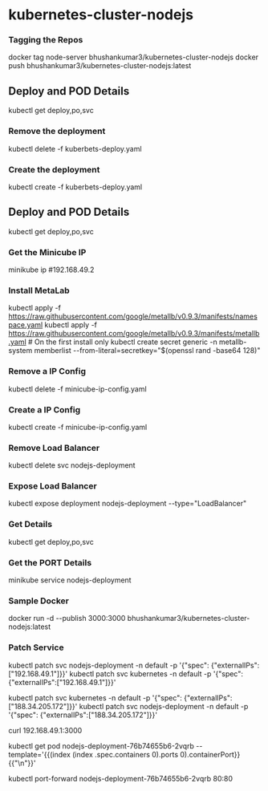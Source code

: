 # kubernetes-cluster-nodejs

### Tagging the Repos
docker tag node-server bhushankumar3/kubernetes-cluster-nodejs
docker push bhushankumar3/kubernetes-cluster-nodejs:latest

## Deploy and POD Details
kubectl get deploy,po,svc

### Remove the deployment
kubectl delete -f kuberbets-deploy.yaml

### Create the deployment
kubectl create -f kuberbets-deploy.yaml

## Deploy and POD Details
kubectl get deploy,po,svc

### Get the Minicube IP
minikube ip
#192.168.49.2

### Install MetaLab
kubectl apply -f https://raw.githubusercontent.com/google/metallb/v0.9.3/manifests/namespace.yaml
kubectl apply -f https://raw.githubusercontent.com/google/metallb/v0.9.3/manifests/metallb.yaml # On the first install only
kubectl create secret generic -n metallb-system memberlist --from-literal=secretkey="$(openssl rand -base64 128)"

### Remove a IP Config 
kubectl delete -f minicube-ip-config.yaml

### Create a IP Config 
kubectl create -f minicube-ip-config.yaml

### Remove Load Balancer
kubectl delete svc nodejs-deployment

### Expose Load Balancer
kubectl expose deployment nodejs-deployment --type="LoadBalancer"

### Get Details
kubectl get deploy,po,svc

### Get the PORT Details
minikube service nodejs-deployment

### Sample Docker
docker run -d --publish 3000:3000 bhushankumar3/kubernetes-cluster-nodejs:latest

### Patch Service
kubectl patch svc nodejs-deployment -n default -p '{"spec": {"externalIPs":["192.168.49.1"]}}'
kubectl patch svc kubernetes -n default -p '{"spec": {"externalIPs":["192.168.49.1"]}}'

kubectl patch svc kubernetes -n default -p '{"spec": {"externalIPs":["188.34.205.172"]}}'
kubectl patch svc nodejs-deployment -n default -p '{"spec": {"externalIPs":["188.34.205.172"]}}'

curl 192.168.49.1:3000

kubectl get pod nodejs-deployment-76b74655b6-2vqrb --template='{{(index (index .spec.containers 0).ports 0).containerPort}}{{"\n"}}'

kubectl port-forward nodejs-deployment-76b74655b6-2vqrb 80:80
